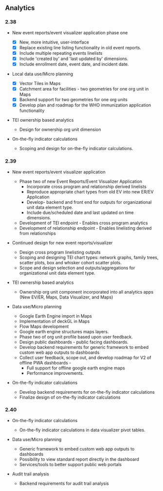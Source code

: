 ## Analytics

### 2.38

-   New event reports/event visualizer application phase one

    -  [x] New, more intuitive, user-interface
    -  [x] Replace existing line listing functionality in old event reports.
    -  [x] Include multiple repeating events linelists
    -  [x] Include 'created by' and 'last updated by' dimensions. 
    -  [x] Include enrollment date, event date, and incident date.
-   Local data use/Micro planning

    -   [x] Vector Tiles in Maps
    -   [x] Catchment area for facilities - two geometries for one org unit in Maps
    -   [x] Backend support for two geometries for one org units
    -   [x] Develop plan and roadmap for the WHO immunization application functionality

-   TEI ownership based analytics

    -   Design for ownership org unit dimension

-   On-the-fly indicator calculations

    -   Scoping and design for on-the-fly indicator calculations.

### 2.39

-   New event reports/event visualizer application

    -   Phase two of new Event Reports/Event Visualizer Application
        -   Incorporate cross program and relationship derived linelists
        -   Reproduce appropriate chart types from old EV into new ER/EV Application
        -   Develop- backend and front end for outputs for organizational unit data element type.
        -   Include due/scheduled date and last updated on time dimensions. 
    -    Development of TEI endpoint - Enables cross program analytics
    -    Development of relationship endpoint - Enables linelisting derived from relationships

-  Continued design for new event reports/visualizer
    -   Design cross program linelisting outputs
    -   Scoping and designing TEI chart types: network graphs, family trees, scatter plots, box and whisker cohort scatter plots.
    -   Scope and design selection and outputs/aggregations for organizational unit data element type.

-   TEI ownership based analytics

    -   Ownership org unit component incorporated into all analytics apps (New EV/ER, Maps, Data Visualizer, and Maps)

-   Data use/Micro planning

    -   Google Earth Engine import in Maps
    -   Implementation of deckGL in Maps
    -   Flow Maps development
    -   Google earth engine structures maps layers.
    -   Phase two of org unit profile based upon user feedback.
    -   Design public dashboards - public facing dashboards.
    -   Develop backend requirements for generic framework to embed custom web app outputs to dashboards
    -   Collect user feedback, scope out, and develop roadmap for V2 of offline PWA dashboards -
        -   Full support for offline google earth engine maps
        -   Performance improvements.

-   On-the-fly indicator calculations

    -   Develop backend requirements for on-the-fly indicator calculations
    -   Finalize design of on-the-fly indicator calculations

### 2.40

-   On-the-fly indicator calculations

    -   On-the-fly indicator calculations in data visualizer pivot tables.

-   Data use/Micro planning

    -   Generic framework to embed custom web app outputs to dashboards
    -   Possibility to view standard report directly in the dashboard
    -   Services/tools to better support public web portals

-   Audit trail analysis

    -   Backend requirements for audit trail analysis
